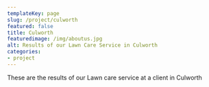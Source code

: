 ```yaml
---
templateKey: page
slug: /project/culworth
featured: false
title: Culworth
featuredimage: /img/aboutus.jpg
alt: Results of our Lawn Care Service in Culworth
categories:
- project
---
```

These are the results of our Lawn care service at a client in Culworth



